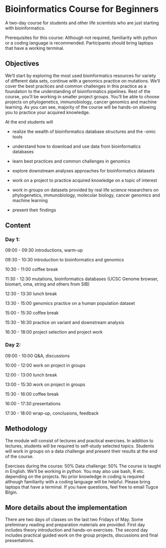 # Bioinformatics Course for Beginners

A two-day course for students and other life scientists who are just starting with bioinformatics.

Prerequisites for this course: Although not required, familiarity with python or a coding language is recommended. Participants should bring laptops that have a working terminal.

## Objectives

We’ll start by exploring the most used bioinformatics resources for variety of different data sets, continue with a genomics practice on mutations. We’ll cover the best practices and common challenges in this practice as a foundation to the understanding of bioinformatics pipelines. Rest of the course, you’ll be working in smaller project groups. You’ll be able to choose projects on phylogenetics, immunobiology, cancer genomics and machine learning. As you can see, majority of the course will be hands-on allowing you to practice your acquired knowledge.

At the end students will 

- realize the wealth of bioinformatics database structures and the -omic tools 

- understand how to download and use data from bioinformatics databases

- learn best practices and common challenges in genomics

- explore downstream analyses approaches for bioinformatics datasets

- work on a project to practice acquired knowledge on a topic of interest

- work in groups on datasets provided by real life science researchers on phylogenetics, immunobiology, molecular biology, cancer genomics and machine learning

- present their findings 

## Content

### Day 1:

09:00 - 09:30 introductions, warm-up

09:30 - 10:30 introduction to bioinformatics and genomics

10:30 - 11:00 coffee break

11:30 - 12:30 mutations, bioinformatics databases (UCSC Genome browser, biomart, oma, string and others from SIB)

12:30 - 13:30 lunch break

13:30 - 15:00 genomics practice on a human population dataset

15:00 - 15:30 coffee break

15:30 - 16:30 practice on variant and downstream analysis

16:30 - 18:00 project selection and project work

### Day 2:

09:00 - 10:00 Q&A, discussions

10:00 - 12:00 work on project in groups

12:00 - 13:00 lunch break

13:00 - 15:30 work on project in groups

15:30 - 16:00 coffee break

16:00 - 17:30 presentations

17:30 - 18:00 wrap-up, conclusions, feedback

## Methodology

The module will consist of lectures and practical exercises. In addition to lectures, students will be required to self-study selected topics. Students will work in groups on a data challenge and present their results at the end of the course. 

Exercises during the course: 50%
Data challenge: 50%
The course is taught in English. We’ll be working in python. You may also use bash, R etc. depending on the projects. No prior knowledge in coding is required although familiarity with a coding language will be helpful. Please bring laptops that have a terminal. If you have questions, feel free to email Tugce Bilgin.

## More details about the implementation

There are two days of classes on the last two Fridays of May. Some preliminary reading and preparation materials are provided. First day includes theory introduction and hands-on exercises. The second day includes practical guided work on the group projects, discussions and final presentations.


